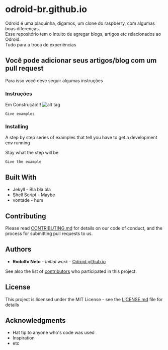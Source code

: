 # odroid-br.github.io

Odroid é uma plaquinha, digamos, um clone do raspberry, com algumas boas diferenças. <br />
Esse repositório tem o intuito de agregar blogs, artigos etc relacionados ao Odroid. <br />
Tudo para a troca de experiências

## Você pode adicionar seus artigos/blog com um pull request

Para isso você deve seguir algumas instruções

### Instruções

Em Construção!!!
![alt tag](https://github.com/odroid-br/odroid-br.github.io/blob/master/downloads/_posts.PNG)


```
Give examples
```

### Installing

A step by step series of examples that tell you have to get a development env running

Stay what the step will be

```
Give the example
```

## Built With

* Jekyll - Bla bla bla
* Shell Script - Maybe
* vontade - hum

## Contributing

Please read [CONTRIBUTING.md](CONTRIBUTING.md) for details on our code of conduct, and the process for submitting pull requests to us.

## Authors

* **Rodolfo Neto** - *Initial work* - [Odroid.github.io](https://odroid-br.github.io)

See also the list of [contributors](https://github.com/odroid-br.github.io/contributors) who participated in this project.

## License

This project is licensed under the MIT License - see the [LICENSE.md](LICENSE.md) file for details

## Acknowledgments

* Hat tip to anyone who's code was used
* Inspiration
* etc

